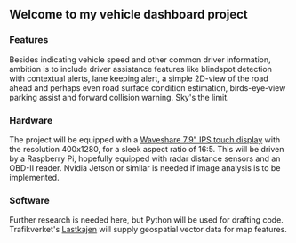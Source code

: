## Welcome to my vehicle dashboard project

<!--You can use the [editor on GitHub](https://github.com/Eas94/dash/edit/master/README.md) to maintain and preview the content for your website in Markdown files.-->

### Features
Besides indicating vehicle speed and other common driver information, ambition is to include driver assistance  features like blindspot detection with contextual alerts, lane keeping alert, a simple 2D-view of the road ahead and perhaps even road surface condition estimation, birds-eye-view parking assist and forward collision warning. Sky's the limit.

### Hardware

The project will be equipped with a [Waveshare 7.9" IPS touch display](https://www.waveshare.com/product/raspberry-pi/displays/7.9inch-dsi-lcd.htm) with the resolution 400x1280, for a sleek aspect ratio of 16:5. This will be driven by a Raspberry Pi, hopefully equipped with radar distance sensors and an OBD-II reader. Nvidia Jetson or similar is needed if image analysis is to be implemented.

### Software
Further research is needed here, but Python will be used for drafting code. Trafikverket's [Lastkajen](https://lastkajen.trafikverket.se) will supply geospatial vector data for map features.


<!---
Whenever you commit to this repository, GitHub Pages will run [Jekyll](https://jekyllrb.com/) to rebuild the pages in your site, from the content in your Markdown files.


### Markdown

Markdown is a lightweight and easy-to-use syntax for styling your writing. It includes conventions for

```markdown
Syntax highlighted code block

# Header 1
## Header 2
### Header 3

- Bulleted
- List

1. Numbered
2. List

**Bold** and _Italic_ and `Code` text

[Link](url) and ![Image](src)
```



### Jekyll Themes

Your Pages site will use the layout and styles from the Jekyll theme you have selected in your [repository settings](https://github.com/Eas94/dash/settings). The name of this theme is saved in the Jekyll `_config.yml` configuration file.

### Support or Contact

Having trouble with Pages? Check out our [documentation](https://help.github.com/categories/github-pages-basics/) or [contact support](https://github.com/contact) and we’ll help you sort it out.
